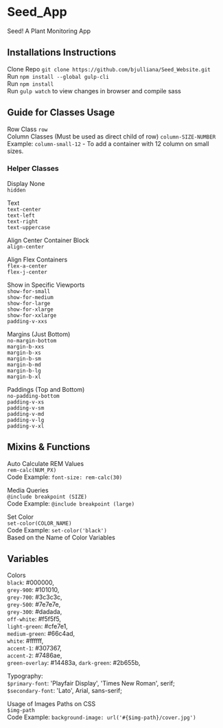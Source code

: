 # Seed_App
Seed! A Plant Monitoring App

## Installations Instructions
Clone Repo `git clone https://github.com/bjulliana/Seed_Website.git`    
Run `npm install --global gulp-cli`    
Run `npm install`    
Run `gulp watch` to view changes in browser and compile sass  

## Guide for Classes Usage  
Row Class `row`    
Column Classes (Must be used as direct child of row) `column-SIZE-NUMBER`  
  Example: `column-small-12` - To add a container with 12 column on small sizes.  

### Helper Classes
Display None  
`hidden`  

Text  
`text-center`  
`text-left`  
`text-right`  
`text-uppercase`  

Align Center Container Block  
`align-center`  

Align Flex Containers  
`flex-a-center`  
`flex-j-center`  

Show in Specific Viewports  
`show-for-small`  
`show-for-medium`  
`show-for-large`  
`show-for-xlarge`  
`show-for-xxlarge`  
`padding-v-xxs`  

Margins (Just Bottom)  
`no-margin-bottom`  
`margin-b-xxs`  
`margin-b-xs`  
`margin-b-sm`  
`margin-b-md`  
`margin-b-lg`  
`margin-b-xl`  

Paddings (Top and Bottom)  
`no-padding-bottom`  
`padding-v-xs`  
`padding-v-sm`  
`padding-v-md`  
`padding-v-lg`  
`padding-v-xl`  

## Mixins & Functions
Auto Calculate REM Values  
`rem-calc(NUM_PX)`  
  Code Example: `font-size: rem-calc(30)`  
 
Media Queries  
`@include breakpoint (SIZE)`  
  Code Example: `@include breakpoint (large)`  

Set Color  
`set-color(COLOR_NAME)`  
  Code Example: `set-color('black')`  
  Based on the Name of Color Variables  
  
## Variables  
Colors  
    `black`: #000000,  
    `grey-900`: #101010,  
    `grey-700`: #3c3c3c,  
    `grey-500`: #7e7e7e,  
    `grey-300`: #dadada,  
    `off-white`: #f5f5f5,  
    `light-green`: #cfe7e1,  
    `medium-green`: #66c4ad,  
    `white`: #ffffff,  
    `accent-1`: #307367,  
    `accent-2`: #7486ae,  
    `green-overlay`: #14483a, 
    `dark-green`: #2b655b,

Typography:  
    `$primary-font`: 'Playfair Display', 'Times New Roman', serif;  
    `$secondary-font`: 'Lato', Arial, sans-serif;  

Usage of Images Paths on CSS  
  `$img-path`  
  Code Example: `background-image: url('#{$img-path}/cover.jpg')`  
  
